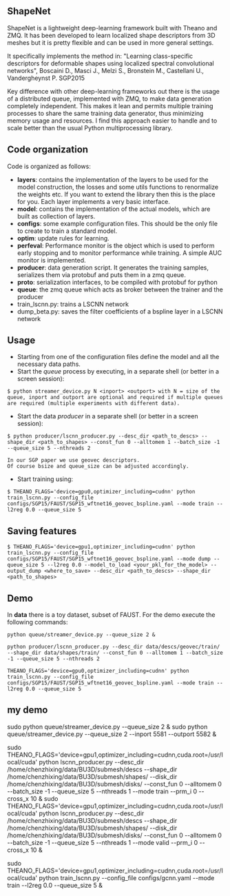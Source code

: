 ## ShapeNet
ShapeNet is a lightweight deep-learning framework built with Theano and ZMQ.
It has been developed to learn localized shape descriptors from 3D meshes but
it is pretty flexible and can be used in more general settings.

It specifically implements the method in:
  "Learning class-specific descriptors for deformable shapes using 
  localized spectral convolutional networks",
  Boscaini D., Masci J., Melzi S., Bronstein M., Castellani U., Vandergheynst P.
  SGP2015

Key difference with other deep-learning frameworks out there is the usage of 
a distributed queue, implemented with ZMQ, to make data generation
completely independent.
This makes it lean and permits multiple training processes to share the same
training data generator, thus minimizing memory usage and resources.
I find this approach easier to handle and to scale better than the usual 
Python multiprocessing library.

## Code organization
Code is organized as follows:
  - **layers**:   contains the implementation of the layers to be used for the 
              model construction, the losses and some utils functions to 
              renormalize the weights etc.
              If you want to extend the library then this is the place for you.
              Each layer implements a very basic interface.
  - **model**:    contains the implementation of the actual models, which are built
              as collection of layers. 
  - **configs**:  some example configuration files. This should be the only file
              to create to train a standard model.
  - **optim**:    update rules for learning. 
  - **perfeval**: Performance monitor is the object which is used to perform early stopping and
              to monitor performance while training. A simple AUC monitor is
              implemented.
  - **producer**: data generation script. It generates the training samples,
              serializes them via protobuf and puts them in a zmq queue.
  - **proto**:    serialization interfaces, to be compiled with protobuf for python
  - **queue**:    the zmq queue which acts as broker between the trainer and the
              producer
  - train_lscnn.py: trains a LSCNN network
  - dump_beta.py: saves the filter coefficients of a bspline layer in a LSCNN network

## Usage
  - Starting from one of the configuration files define the model and all the
    necessary data paths.
  - Start the *queue* process by executing, in a separate shell (or better in a
    screen session):
```
$ python streamer_device.py N <inport> <outport> with N = size of the queue, inport and outport are optional and required if multiple queues are required (multiple experiments with different data).
```
  - Start the data *producer* in a separate shell (or better in a screen
    session):
```
$ python producer/lscnn_producer.py --desc_dir <path_to_descs> --shape_dir <path_to_shapes> --const_fun 0 --alltomem 1 --batch_size -1 --queue_size 5 --nthreads 2
```
    In our SGP paper we use geovec descriptors.
    Of course bsize and queue_size can be adjusted accordingly. 
  - Start training using:
```
$ THEANO_FLAGS='device=gpu0,optimizer_including=cudnn' python train_lscnn.py --config_file configs/SGP15/FAUST/SGP15_wftnet16_geovec_bspline.yaml --mode train --l2reg 0.0 --queue_size 5
```
## Saving features
```
$ THEANO_FLAGS='device=gpu1,optimizer_including=cudnn' python train_lscnn.py --config_file  configs/SGP15/FAUST/SGP15_wftnet16_geovec_bspline.yaml --mode dump --queue_size 5 --l2reg 0.0 --model_to_load <your_pkl_for_the_model> --output_dump <where_to_save> --desc_dir <path_to_descs> --shape_dir <path_to_shapes>
```

## Demo
In **data** there is a toy dataset, subset of FAUST. For the demo execute the
following commands:

```
python queue/streamer_device.py --queue_size 2 &
```

```
python producer/lscnn_producer.py --desc_dir data/descs/geovec/train/ --shape_dir data/shapes/train/ --const_fun 0 --alltomem 1 --batch_size -1 --queue_size 5 --nthreads 2
```

```
THEANO_FLAGS='device=gpu0,optimizer_including=cudnn' python train_lscnn.py --config_file configs/SGP15/FAUST/SGP15_wftnet16_geovec_bspline.yaml --mode train --l2reg 0.0 --queue_size 5
```

## my demo

sudo python queue/streamer_device.py --queue_size 2 &
sudo python queue/streamer_device.py --queue_size 2 --inport 5581 --outport 5582 &

sudo THEANO_FLAGS='device=gpu1,optimizer_including=cudnn,cuda.root=/usr/local/cuda' python lscnn_producer.py --desc_dir /home/chenzhixing/data/BU3D/submesh/descs --shape_dir /home/chenzhixing/data/BU3D/submesh/shapes/ --disk_dir /home/chenzhixing/data/BU3D/submesh/disks/ --const_fun 0 --alltomem 0 --batch_size -1 --queue_size 5 --nthreads 1 --mode train --prm_i 0 --cross_x 10 &
sudo THEANO_FLAGS='device=gpu1,optimizer_including=cudnn,cuda.root=/usr/local/cuda' python lscnn_producer.py --desc_dir /home/chenzhixing/data/BU3D/submesh/descs --shape_dir /home/chenzhixing/data/BU3D/submesh/shapes/ --disk_dir /home/chenzhixing/data/BU3D/submesh/disks/ --const_fun 0 --alltomem 0 --batch_size -1 --queue_size 5 --nthreads 1 --mode valid --prm_i 0 --cross_x 10 &

sudo THEANO_FLAGS='device=gpu1,optimizer_including=cudnn,cuda.root=/usr/local/cuda' python train_lscnn.py --config_file configs/gcnn.yaml --mode train --l2reg 0.0 --queue_size 5 &
